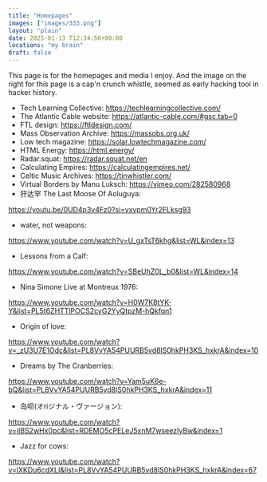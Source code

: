 ```yaml
---
title: "Homepages"
images: ["images/333.png"]
layout: "plain"
date: 2025-01-13 T12:34:56+00:00
locations: "my brain"
draft: false
---
```

This page is for the homepages and media I enjoy. And the image on the right for this page is a cap'n crunch whistle, seemed as early hacking tool in hacker history.


- Tech Learning Collective: https://techlearningcollective.com/
- The Atlantic Cable website: https://atlantic-cable.com/#gsc.tab=0
- FTL design: https://ftldesign.com/
- Mass Observation Archive: https://massobs.org.uk/
- Low tech magazine: https://solar.lowtechmagazine.com/
- HTML Energy: https://html.energy/
- Radar.squat: https://radar.squat.net/en
- Calculating Empires: https://calculatingempires.net/
- Celtic Music Archives: https://tinwhistler.com/
- Virtual Borders by Manu Luksch: https://vimeo.com/282580968
- 犴达罕 The Last Moose Of Aoluguya: 

https://youtu.be/0UD4p3v4Fz0?si=vxvpm0Yr2FLksg93
- water, not weapons: 

https://www.youtube.com/watch?v=U_gxTsT6khg&list=WL&index=13

- Lessons from a Calf: 

https://www.youtube.com/watch?v=SBeUhZ0L_b0&list=WL&index=14
- Nina Simone Live at Montreux 1976: 

https://www.youtube.com/watch?v=H0W7K8tYK-Y&list=PL5t6ZHTTlPOCS2cyG2YyQtpzM-hQkfqn1
- Origin of love: 

https://www.youtube.com/watch?v=_zU3U7E1Odc&list=PL8VvYA54PUURB5vd8lS0hkPH3KS_hxkrA&index=10
- Dreams by The Cranberries: 

https://www.youtube.com/watch?v=Yam5uK6e-bQ&list=PL8VvYA54PUURB5vd8lS0hkPH3KS_hxkrA&index=11
- 岛呗(オriジナル・ヴァージョン): 

https://www.youtube.com/watch?v=jIBS2wHx0pc&list=RDEMO5cPELeJ5xnM7wseezIyBw&index=1
- Jazz for cows: 

https://www.youtube.com/watch?v=lXKDu6cdXLI&list=PL8VvYA54PUURB5vd8lS0hkPH3KS_hxkrA&index=67
